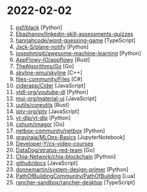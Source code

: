 # 2022-02-02

1. [psf/black](https://github.com/psf/black "The uncompromising Python code formatter") [Python]
2. [Ebazhanov/linkedin-skill-assessments-quizzes](https://github.com/Ebazhanov/linkedin-skill-assessments-quizzes "Full reference of LinkedIn answers 2022 for skill assessments, LinkedIn test, questions and answers (aws-lambda, rest-api, javascript, react, git, html, jquery, mongodb, java, Go, python, machine-learning, power-point) linkedin excel test lösungen, linkedin machine learning test") 
3. [hannahcode/word-guessing-game](https://github.com/hannahcode/word-guessing-game "A word guessing game made using React, Typescript, and Tailwind") [TypeScript]
4. [Jxck-S/plane-notify](https://github.com/Jxck-S/plane-notify "Notify If a selected plane has taken off or landed using OpenSky or ADS-B Exchange data. Compares older data to newer data to determine if a landing or takeoff has occurred. As well as nav modes, emergency squawk and resolution advisory notifications. Can output to Twitter, Discord, and Pushbullet") [Python]
5. [josephmisiti/awesome-machine-learning](https://github.com/josephmisiti/awesome-machine-learning "A curated list of awesome Machine Learning frameworks, libraries and software.") [Python]
6. [AppFlowy-IO/appflowy](https://github.com/AppFlowy-IO/appflowy "AppFlowy is an open-source alternative to Notion. You are in charge of your data and customizations. Built with Flutter and Rust.") [Rust]
7. [TheAlgorithms/Go](https://github.com/TheAlgorithms/Go "Algorithms implemented in Go for beginners, following best practices.") [Go]
8. [skyline-emu/skyline](https://github.com/skyline-emu/skyline "Run Nintendo Switch homebrew & games on your Android device!") [C++]
9. [files-community/Files](https://github.com/files-community/Files "A modern file manager for Windows") [C#]
10. [ciderapp/Cider](https://github.com/ciderapp/Cider "Project Cider. A new look into listening and enjoying Apple Music in style and performance. 🚀") [JavaScript]
11. [ytdl-org/youtube-dl](https://github.com/ytdl-org/youtube-dl "Command-line program to download videos from YouTube.com and other video sites") [Python]
12. [mui-org/material-ui](https://github.com/mui-org/material-ui "MUI (formerly Material-UI) is the React UI library you always wanted. Follow your own design system, or start with Material Design.") [JavaScript]
13. [uutils/coreutils](https://github.com/uutils/coreutils "Cross-platform Rust rewrite of the GNU coreutils") [Rust]
14. [iptv-org/iptv](https://github.com/iptv-org/iptv "Collection of publicly available IPTV channels from all over the world") [JavaScript]
15. [yt-dlp/yt-dlp](https://github.com/yt-dlp/yt-dlp "A youtube-dl fork with additional features and fixes") [Python]
16. [cshum/imagor](https://github.com/cshum/imagor "Fast, Docker-ready image processing server written in Go") [Go]
17. [netbox-community/netbox](https://github.com/netbox-community/netbox "Infrastructure resource modeling for network automation. Open source under Apache 2. Public demo: https://demo.netbox.dev") [Python]
18. [graviraja/MLOps-Basics](https://github.com/graviraja/MLOps-Basics "") [JupyterNotebook]
19. [Developer-Y/cs-video-courses](https://github.com/Developer-Y/cs-video-courses "List of Computer Science courses with video lectures.") 
20. [DataDog/stratus-red-team](https://github.com/DataDog/stratus-red-team "☁️ ⚡ Granular, Actionable Adversary Emulation for the Cloud.") [Go]
21. [Chia-Network/chia-blockchain](https://github.com/Chia-Network/chia-blockchain "Chia blockchain python implementation (full node, farmer, harvester, timelord, and wallet)") [Python]
22. [github/docs](https://github.com/github/docs "The open-source repo for docs.github.com") [JavaScript]
23. [donnemartin/system-design-primer](https://github.com/donnemartin/system-design-primer "Learn how to design large-scale systems. Prep for the system design interview. Includes Anki flashcards.") [Python]
24. [PathOfBuildingCommunity/PathOfBuilding](https://github.com/PathOfBuildingCommunity/PathOfBuilding "Offline build planner for Path of Exile.") [Lua]
25. [rancher-sandbox/rancher-desktop](https://github.com/rancher-sandbox/rancher-desktop "Kubernetes and container management to the desktop") [TypeScript]
